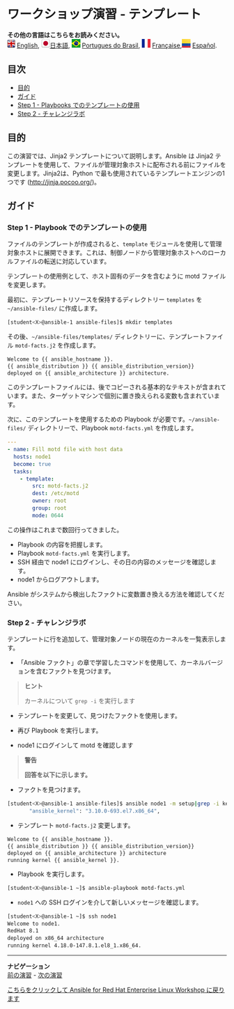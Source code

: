 # ワークショップ演習 - テンプレート

**その他の言語はこちらをお読みください。**
<br>![uk](../../../images/uk.png) [English](README.md),  ![japan](../../../images/japan.png)[日本語](README.ja.md), ![brazil](../../../images/brazil.png) [Portugues do Brasil](README.pt-br.md), ![france](../../../images/fr.png) [Française](README.fr.md),![Español](../../../images/col.png) [Español](README.es.md).

## 目次

* [目的](#objective)
* [ガイド](#guide)
* [Step 1 - Playbooks でのテンプレートの使用](#step-1---using-templates-in-playbooks)
* [Step 2 - チャレンジラボ](#step-2---challenge-lab)

## 目的

この演習では、Jinja2 テンプレートについて説明します。Ansible は Jinja2
テンプレートを使用して、ファイルが管理対象ホストに配布される前にファイルを変更します。Jinja2は、Python
で最も使用されているテンプレートエンジンの1つです (<http://jinja.pocoo.org/>)。

## ガイド

### Step 1 - Playbook でのテンプレートの使用

ファイルのテンプレートが作成されると、`template`
モジュールを使用して管理対象ホストに展開できます。これは、制御ノードから管理対象ホストへのローカルファイルの転送に対応しています。

テンプレートの使用例として、ホスト固有のデータを含むように motd ファイルを変更します。

最初に、テンプレートリソースを保持するディレクトリー `templates` を `~/ansible-files/` に作成します。

```bash
[student<X>@ansible-1 ansible-files]$ mkdir templates
```

その後、`~/ansible-files/templates/` ディレクトリーに、テンプレートファイル `motd-facts.j2` を作成します。

<!-- {% raw %} -->

```html+jinja
Welcome to {{ ansible_hostname }}.
{{ ansible_distribution }} {{ ansible_distribution_version}}
deployed on {{ ansible_architecture }} architecture.
```

<!-- {% endraw %} -->

このテンプレートファイルには、後でコピーされる基本的なテキストが含まれています。また、ターゲットマシンで個別に置き換えられる変数も含まれています。

次に、このテンプレートを使用するための Playbook が必要です。`~/ansible-files/` ディレクトリーで、Playbook
`motd-facts.yml` を作成します。

```yaml
---
- name: Fill motd file with host data
  hosts: node1
  become: true
  tasks:
    - template:
        src: motd-facts.j2
        dest: /etc/motd
        owner: root
        group: root
        mode: 0644
```

この操作はこれまで数回行ってきました。

* Playbook の内容を把握します。
* Playbook `motd-facts.yml` を実行します。
* SSH 経由で node1 にログインし、その日の内容のメッセージを確認します。
* node1 からログアウトします。

Ansible がシステムから検出したファクトに変数置き換える方法を確認してください。

### Step 2 - チャレンジラボ

テンプレートに行を追加して、管理対象ノードの現在のカーネルを一覧表示します。

* 「Ansible ファクト」の章で学習したコマンドを使用して、カーネルバージョンを含むファクトを見つけます。

> **ヒント**
>
> カーネルについて `grep -i` を実行します

* テンプレートを変更して、見つけたファクトを使用します。

* 再び Playbook を実行します。

* node1 にログインして motd を確認します

> **警告**
>
> **回答を以下に示します。**

* ファクトを見つけます。

```bash
[student<X>@ansible-1 ansible-files]$ ansible node1 -m setup|grep -i kernel
       "ansible_kernel": "3.10.0-693.el7.x86_64",
```

* テンプレート `motd-facts.j2` 変更します。

<!-- {% raw %} -->

```html+jinja
Welcome to {{ ansible_hostname }}.
{{ ansible_distribution }} {{ ansible_distribution_version}}
deployed on {{ ansible_architecture }} architecture
running kernel {{ ansible_kernel }}.
```

<!-- {% endraw %} -->

* Playbook を実行します。

```bash
[student<X>@ansible-1 ~]$ ansible-playbook motd-facts.yml
```

* `node1` への SSH ログインを介して新しいメッセージを確認します。

```bash
[student<X>@ansible-1 ~]$ ssh node1
Welcome to node1.
RedHat 8.1
deployed on x86_64 architecture
running kernel 4.18.0-147.8.1.el8_1.x86_64.
```

---
**ナビゲーション**
<br>
[前の演習](../1.5-handlers) - [次の演習](../1.7-role)

[こちらをクリックして Ansible for Red Hat Enterprise Linux Workshop
に戻ります](../README.md#section-1---ansible-engine-exercises)

